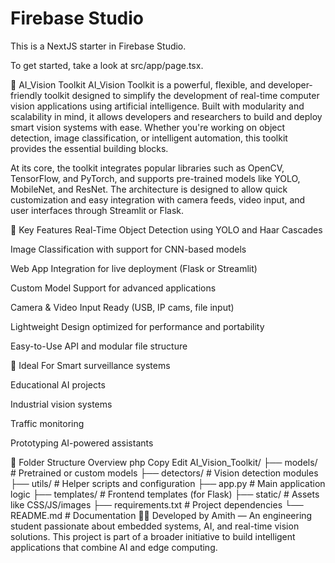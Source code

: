 # Firebase Studio

This is a NextJS starter in Firebase Studio.

To get started, take a look at src/app/page.tsx.

🧠 AI_Vision Toolkit
AI_Vision Toolkit is a powerful, flexible, and developer-friendly toolkit designed to simplify the development of real-time computer vision applications using artificial intelligence. Built with modularity and scalability in mind, it allows developers and researchers to build and deploy smart vision systems with ease. Whether you're working on object detection, image classification, or intelligent automation, this toolkit provides the essential building blocks.

At its core, the toolkit integrates popular libraries such as OpenCV, TensorFlow, and PyTorch, and supports pre-trained models like YOLO, MobileNet, and ResNet. The architecture is designed to allow quick customization and easy integration with camera feeds, video input, and user interfaces through Streamlit or Flask.

🔧 Key Features
Real-Time Object Detection using YOLO and Haar Cascades

Image Classification with support for CNN-based models

Web App Integration for live deployment (Flask or Streamlit)

Custom Model Support for advanced applications

Camera & Video Input Ready (USB, IP cams, file input)

Lightweight Design optimized for performance and portability

Easy-to-Use API and modular file structure

🌟 Ideal For
Smart surveillance systems

Educational AI projects

Industrial vision systems

Traffic monitoring

Prototyping AI-powered assistants

📁 Folder Structure Overview
php
Copy
Edit
AI_Vision_Toolkit/
├── models/             # Pretrained or custom models
├── detectors/          # Vision detection modules
├── utils/              # Helper scripts and configuration
├── app.py              # Main application logic
├── templates/          # Frontend templates (for Flask)
├── static/             # Assets like CSS/JS/images
├── requirements.txt    # Project dependencies
└── README.md           # Documentation
👨‍💻 Developed by
Amith — An engineering student passionate about embedded systems, AI, and real-time vision solutions. This project is part of a broader initiative to build intelligent applications that combine AI and edge computing.
